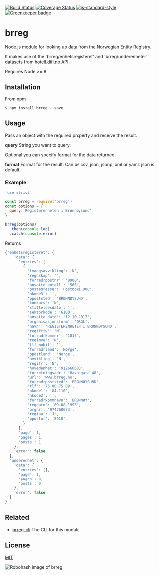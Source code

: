 [![Build Status](https://travis-ci.org/zrrrzzt/brreg.svg?branch=master)](https://travis-ci.org/zrrrzzt/brreg)
[![Coverage Status](https://coveralls.io/repos/zrrrzzt/brreg/badge.svg?branch=master&service=github)](https://coveralls.io/github/zrrrzzt/brreg?branch=master)
[![js-standard-style](https://img.shields.io/badge/code%20style-standard-brightgreen.svg?style=flat)](https://github.com/feross/standard)
[![Greenkeeper badge](https://badges.greenkeeper.io/zrrrzzt/brreg.svg)](https://greenkeeper.io/)

# brreg

Node.js module for looking up data from the Norwegian Entity Registry.

It makes use of the 'brreg/enhetsregisteret' and 'brreg/underenheter' datasets from [hotell.difi.no API](http://hotell.difi.no/api).

Requires Node >= 8

## Installation

From npm

```
$ npm install brreg --save
```

## Usage

Pass an object with the required property and receive the result.

**query** String you want to query.

Optional you can specify format for the data returned.

**format** Format for the result. Can be csv, json, jsonp, xml or yaml. json is default.

### Example

```JavaScript
'use strict'

const brreg = require('brreg')
const options = {
  query:'Registerenheten i Brønnøysund'
}

brreg(options)
  .then(console.log)
  .catch(console.error)
```

Returns

```JavaScript
{'enhetsregisteret': {
    'data': {
      'entries': [
        {
          'tvangsavvikling': 'N',
          'regnskap': '',
          'forradrpostnr': '8900',
          'ansatte_antall': '566',
          'postadresse': 'Postboks 900',
          'nkode3': '',
          'ppoststed': 'BRØNNØYSUND',
          'konkurs': 'N',
          'stiftelsesdato': '',
          'sektorkode': '6100',
          'ansatte_dato': '12.10.2017',
          'organisasjonsform': 'ORGL',
          'navn': 'REGISTERENHETEN I BRØNNØYSUND',
          'regifriv': 'N',
          'forradrkommnr': '1813',
          'regimva': 'N',
          'tlf_mobil': '',
          'forradrland': 'Norge',
          'ppostland': 'Norge',
          'avvikling': 'N',
          'regifr': 'N',
          'hovedenhet': '912660680',
          'forretningsadr': 'Havnegata 48',
          'url': 'www.brreg.no',
          'forradrpoststed': 'BRØNNØYSUND',
          'tlf': '75 00 75 09',
          'nkode1': '84.110',
          'nkode2': '',
          'forradrkommnavn': 'BRØNNØY',
          'regdato': '09.08.1995',
          'orgnr': '974760673',
          'regiaa': 'J',
          'ppostnr': '8910'
        }
      ],
      'page': 1,
      'pages': 1,
      'posts': 1
    },
    'error': false
  },
  'underenhet': {
    'data': {
      'entries': [],
      'page': 1,
      'pages': 0,
      'posts': 0
    },
    'error': false
  }
}
```

## Related

- [brreg-cli](https://github.com/zrrrzzt/brreg-cli) The CLI for this module

## License

[MIT](LICENSE)

![Robohash image of brreg](https://robots.kebabstudios.party/brreg.png 'Robohash image of brreg')

